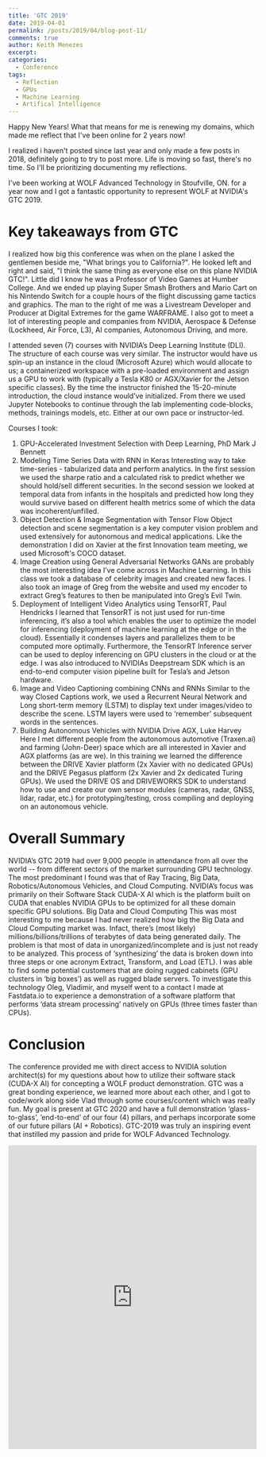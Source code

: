 ```yaml
---
title: 'GTC 2019'
date: 2019-04-01
permalink: /posts/2019/04/blog-post-11/
comments: true
author: Keith Menezes
excerpt:
categories:
  - Conference
tags:
  - Reflection
  - GPUs
  - Machine Learning
  - Artifical Intelligence
---
```



Happy New Years! What that means for me is renewing my domains, which made me reflect that I've been online for 2 years now!

I realized i haven't posted since last year and only made a few posts in 2018, definitely going to try to post more. Life is moving so fast, there's no time. So I'll be prioritizing documenting my reflections.

I've been working at WOLF Advanced Technology in Stoufville, ON. for a year now and I got a fantastic opportunity to represent WOLF at NVIDIA's GTC 2019.

# Key takeaways from GTC
I realized how big this conference was when on the plane I asked the gentlemen beside me, "What brings you to California?". He looked left and right and said, "I think the same thing as everyone else on this plane NVIDIA GTC!". Little did I know he was a Professor of Video Games at Humber College. And we ended up playing Super Smash Brothers and Mario Cart on his Nintendo Switch for a couple hours of the flight discussing game tactics and graphics. The man to the right of me was a Livestream Developer and Producer at Digital Extremes for the game WARFRAME. I also got to meet a lot of interesting people and companies from NVIDIA, Aerospace & Defense (Lockheed, Air Force, L3), AI companies, Autonomous Driving, and more.

I attended seven (7) courses with NVIDIA’s Deep Learning Institute (DLI). The structure of each course was very similar. The instructor would have us spin-up an instance in the cloud (Microsoft Azure) which would allocate to us; a containerized workspace with a pre-loaded environment and assign us a GPU to work with (typically a Tesla K80 or AGX/Xavier for the Jetson specific classes). By the time the instructor finished the 15-20-minute introduction, the cloud instance would’ve initialized. From there we used Jupyter Notebooks to continue through the lab implementing code-blocks, methods, trainings models, etc. Either at our own pace or instructor-led.

Courses I took:
1.	GPU-Accelerated Investment Selection with Deep Learning, PhD Mark J Bennett
2.	Modeling Time Series Data with RNN in Keras
Interesting way to take time-series - tabularized data and perform analytics. In the first session we used the sharpe ratio and a calculated risk to predict whether we should hold/sell different securities.  In the second session we looked at temporal data from infants in the hospitals and predicted how long they would survive based on different health metrics some of which the data was incoherent/unfilled.
3.	Object Detection & Image Segmentation with Tensor Flow
Object detection and scene segmentation is a key computer vision problem and used extensively for autonomous and medical applications. Like the demonstration I did on Xavier at the first Innovation team meeting, we used Microsoft's COCO dataset.
4.	Image Creation using General Adversarial Networks
GANs are probably the most interesting idea I’ve come across in Machine Learning. In this class we took a database of celebrity images and created new faces. I also took an image of Greg from the website and used my encoder to extract Greg’s features to then be manipulated into Greg’s Evil Twin.
5.	Deployment of Intelligent Video Analytics using TensorRT, Paul Hendricks
I learned that TensorRT is not just used for run-time inferencing, it’s also a tool which enables the user to optimize the model for inferencing (deployment of machine learning at the edge or in the cloud). Essentially it condenses layers and parallelizes them to be computed more optimally. Furthermore, the TensorRT Inference server can be used to deploy inferencing on GPU clusters in the cloud or at the edge. I was also introduced to NVIDIAs Deepstream SDK which is an end-to-end computer vision pipeline built for Tesla’s and Jetson hardware.
6.	Image and Video Captioning combining CNNs and RNNs
Similar to the way Closed Captions work, we used a Recurrent Neural Network and Long short-term memory (LSTM) to display text under images/video to describe the scene. LSTM layers were used to ‘remember’ subsequent words in the sentences.
7.	Building Autonomous Vehicles with NVIDIA Drive AGX, Luke Harvey
Here I met different people from the autonomous automotive (Traxen.ai) and farming (John-Deer) space which are all interested in Xavier and AGX platforms (as are we). In this training we learned the difference between the DRIVE Xavier platform (2x Xavier with no dedicated GPUs) and the DRIVE Pegasus platform (2x Xavier and 2x dedicated Turing GPUs). We used the DRIVE OS and DRIVEWORKS SDK to understand how to use and create our own sensor modules (cameras, radar, GNSS, lidar, radar, etc.) for prototyping/testing, cross compiling and deploying on an autonomous vehicle. 

# Overall Summary
NVIDIA’s GTC 2019 had over 9,000 people in attendance from all over the world -- from different sectors of the market surrounding GPU technology. The most predominant I found was that of Ray Tracing, Big Data, Robotics/Autonomous Vehicles, and Cloud Computing. NVIDIA’s focus was primarily on their Software Stack CUDA-X AI which is the platform built on CUDA that enables NVIDIA GPUs to be optimized for all these domain specific GPU solutions.
Big Data and Cloud Computing
This was most interesting to me because I had never realized how big the Big Data and Cloud Computing market was. Infact, there’s (most likely) millions/billions/trillions of terabytes of data being generated daily. The problem is that most of data in unorganized/incomplete and is just not ready to be analyzed. This process of ‘synthesizing’ the data is broken down into three steps or one acronym Extract, Transform, and Load (ETL). I was able to find some potential customers that are doing rugged cabinets (GPU clusters in ‘big boxes’) as well as rugged blade servers. To investigate this technology Oleg, Vladimir, and myself went to a contact I made at Fastdata.io to experience a demonstration of a software platform that performs ‘data stream processing’ natively on GPUs (three times faster than CPUs).  


# Conclusion
The conference provided me with direct access to NVIDIA solution architect(s) for my questions about how to utilize their software stack (CUDA-X AI) for concepting a WOLF product demonstration. GTC was a great bonding experience, we learned more about each other, and I got to code/work along side Vlad through some courses/content which was really fun. My goal is present at GTC 2020 and have a full demonstration ‘glass-to-glass’, ’end-to-end’ of our four (4) pillars, and perhaps incorporate some of our future pillars (AI + Robotics). GTC-2019 was truly an inspiring event that instilled my passion and pride for WOLF Advanced Technology.

<iframe src="https://www.facebook.com/plugins/post.php?href=https%3A%2F%2Fwww.facebook.com%2Fkeith.menezes1%2Fposts%2F10156012449687007&width=500" width="500" height="612" style="border:none;overflow:hidden" scrolling="no" frameborder="0" allowTransparency="true" allow="encrypted-media"></iframe>

<div id="fb-root"></div>
<script>(function(d, s, id) {
  var js, fjs = d.getElementsByTagName(s)[0];
  if (d.getElementById(id)) return;
  js = d.createElement(s); js.id = id;
  js.src = "//connect.facebook.net/en_US/sdk.js#xfbml=1&version=v2.8";
  fjs.parentNode.insertBefore(js, fjs);
}(document, 'script', 'facebook-jssdk'));</script>

<div class="fb-like" data-href="http://keithmenezes.ca/posts/2019/04/blog-post-11/" data-layout="standard" data-action="like" data-size="large" data-show-faces="true" data-share="false"></div>

<div class="fb-send" data-href="http://keithmenezes.ca/posts/2019/04/blog-post-11/"></div>
